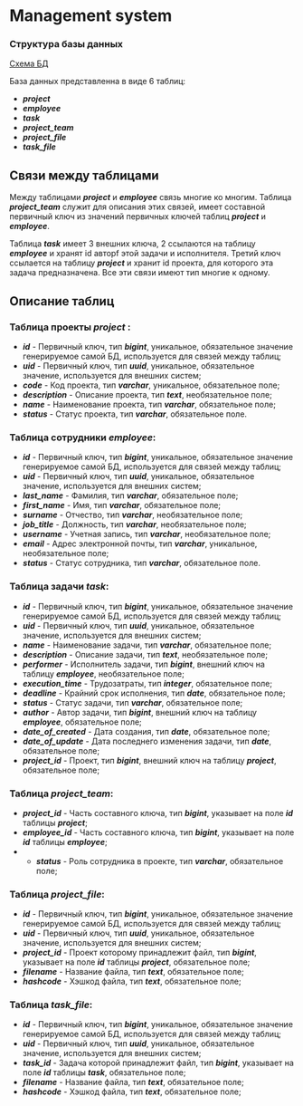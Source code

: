 # Management system

### Структура базы данных

[Схема БД](https://github.com/Gorchanyuk/ProjectManagementSystem/blob/master/docs/%D1%81%D1%82%D1%80%D1%83%D0%BA%D1%82%D1%83%D1%80%D0%B0%20%D0%91%D0%94.jpg?raw=true)

База данных представленна в виде 6 таблиц:
* **_project_**
* **_employee_**
* **_task_**
* **_project_team_**
* **_project_file_**
* **_task_file_**

## Связи между таблицами
Между таблицами **_project_** и **_employee_** связь многие ко многим. Таблица **_project_team_** служит для описания
этих связей, имеет составной первичный ключ из значений первичных ключей таблиц **_project_** и **_employee_**.

Таблица **_task_** имеет 3 внешних ключа, 2 ссылаются на таблицу **_employee_** и хранят id авторf этой задачи и 
исполнителя. Третий ключ ссылается на таблицу **_project_** и хранит id проекта, для которого эта задача предназначена.
Все эти связи имеют тип многие к одному.

## Описание таблиц
### Таблица проекты **_project_** :
* **_id_** - Первичный ключ, тип **_bigint_**, уникальное, обязательное значение генерируемое самой БД, используется для связей между таблиц;
* **_uid_** - Первичный ключ, тип **_uuid_**, уникальное, обязательное значение, используется для внешних систем;
* **_code_** - Код проекта,  тип **_varchar_**, уникальное, обязательное поле;
* **_description_** - Описание проекта, тип **_text_**, необязательное поле;
* **_name_** - Наименование проекта, тип **_varchar_**, обязательное поле;
* **_status_** - Статус проекта,  тип **_varchar_**, обязательное поле.

### Таблица сотрудники **_employee_**:
* **_id_** - Первичный ключ, тип **_bigint_**, уникальное, обязательное значение генерируемое самой БД, используется для связей между таблиц;
* **_uid_** - Первичный ключ, тип **_uuid_**, уникальное, обязательное значение, используется для внешних систем;
* **_last_name_** - Фамилия, тип **_varchar_**, обязательное поле;
* **_first_name_** - Имя, тип **_varchar_**, обязательное поле;
* **_surname_** - Отчество, тип **_varchar_**, необязательное поле;
* **_job_title_** - Должность, тип **_varchar_**, необязательное поле; 
* **_username_** - Учетная запись, тип **_varchar_**, необязательное поле;
* **_email_** - Адрес электронной почты, тип **_varchar_**, уникальное, необязательное поле;
* **_status_** - Статус сотрудника,  тип **_varchar_**, обязательное поле.

### Таблица задачи **_task_**:
* **_id_** - Первичный ключ, тип **_bigint_**, уникальное, обязательное значение генерируемое самой БД, используется для связей между таблиц;
* **_uid_** - Первичный ключ, тип **_uuid_**, уникальное, обязательное значение, используется для внешних систем;
* **_name_** - Наименование задачи, тип **_varchar_**, обязательное поле;
* **_description_** - Описание задачи, тип **_text_**, необязательное поле;
* **_performer_** - Исполнитель задачи, тип **_bigint_**, внешний ключ на таблицу **_employee_**, необязательное поле;
* **_execution_time_** - Трудозатраты, тип **_integer_**, обязательное поле;
* **_deadline_** - Крайний срок исполнения, тип **_date_**, обязательное поле;
* **_status_** - Статус задачи, тип **_varchar_**, обязательное поле;
* **_author_** - Автор задачи, тип **_bigint_**, внешний ключ на таблицу **_employee_**, обязательное поле;
* **_date_of_created_** - Дата создания, тип **_date_**, обязательное поле;
* **_date_of_update_** - Дата последнего изменения задачи, тип **_date_**, обязательное поле;
* **_project_id_** - Проект, тип **_bigint_**, внешний ключ на таблицу **_project_**, обязательное поле;

### Таблица **_project_team_**:
* **_project_id_** - Часть составного ключа, тип **_bigint_**, указывает на поле **_id_** таблицы **_project_**;
*  **_employee_id_** - Часть составного ключа, тип **_bigint_**, указывает на поле **_id_** таблицы **_employee_**;
*  * **_status_** - Роль сотрудника в проекте, тип **_varchar_**, обязательное поле;

### Таблица **_project_file_**:
* **_id_** - Первичный ключ, тип **_bigint_**, уникальное, обязательное значение генерируемое самой БД, используется для связей между таблиц;
* **_uid_** - Первичный ключ, тип **_uuid_**, уникальное, обязательное значение, используется для внешних систем;
* **_project_id_** - Проект которому принадлежит файл, тип **_bigint_**, указывает на поле **_id_** таблицы **_project_**, обязательное поле; 
* **_filename_** - Название файла, тип **_text_**, обязательное поле;
* **_hashcode_** - Хэшкод файла, тип **_text_**, обязательное поле;

### Таблица **_task_file_**:
* **_id_** - Первичный ключ, тип **_bigint_**, уникальное, обязательное значение генерируемое самой БД, используется для связей между таблиц;
* **_uid_** - Первичный ключ, тип **_uuid_**, уникальное, обязательное значение, используется для внешних систем;
* **_task_id_** - Задача которой принадлежит файл, тип **_bigint_**, указывает на поле **_id_** таблицы **_task_**, обязательное поле;
* **_filename_** - Название файла, тип **_text_**, обязательное поле;
* **_hashcode_** - Хэшкод файла, тип **_text_**, обязательное поле;
